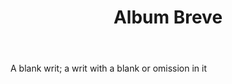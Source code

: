 ---
title: Album Breve
permalink: "/definitions/album-breve.html"
body: A blank writ; a writ with a blank or omission in it
published_at: '2018-07-07'
layout: post
---